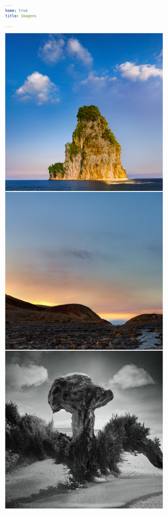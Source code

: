 ```yaml
---
home: true
title: Imagens

---
```




![An image](../teste.png)
![An image](../1.png)
![An image](../2.png)


